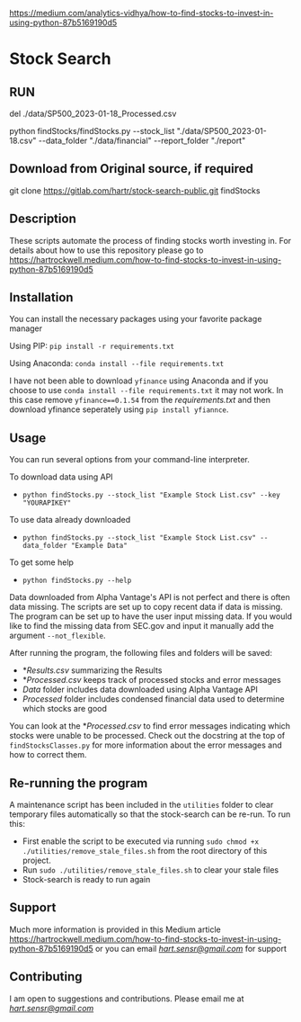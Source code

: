 https://medium.com/analytics-vidhya/how-to-find-stocks-to-invest-in-using-python-87b5169190d5

# Stock Search

## RUN
del ./data/SP500_2023-01-18_Processed.csv

python findStocks/findStocks.py --stock_list "./data/SP500_2023-01-18.csv" --data_folder "./data/financial" --report_folder "./report"

## Download from Original source, if required
git clone https://gitlab.com/hartr/stock-search-public.git findStocks

## Description

These scripts automate the process of finding stocks worth investing in.
For details about how to use this repository please go to
https://hartrockwell.medium.com/how-to-find-stocks-to-invest-in-using-python-87b5169190d5

## Installation

You can install the necessary packages using your favorite package manager

Using PIP: `pip install -r requirements.txt`

Using Anaconda: `conda install --file requirements.txt`

I have not been able to download `yfinance` using Anaconda and if
you choose to use `conda install --file requirements.txt` it may not work.
In this case remove `yfinance==0.1.54` from the *requirements.txt* and then
download yfinance seperately using `pip install yfiannce`.

## Usage

You can run several options from your command-line interpreter.

To download data using API
- `python findStocks.py --stock_list "Example Stock List.csv" --key "YOURAPIKEY"`

To use data already downloaded
- `python findStocks.py --stock_list "Example Stock List.csv" --data_folder "Example Data"`

To get some help
- `python findStocks.py --help`

Data downloaded from Alpha Vantage's API is not perfect and there is often
data missing. The scripts are set up to copy recent data if data is missing.
The program can be set up to have the user input missing data. If you would
like to find the missing data from SEC.gov and input it manually add the
argument `--not_flexible`.

After running the program, the following files and folders will be saved:
- **Results.csv* summarizing the Results
- **Processed.csv* keeps track of processed stocks and error messages
- *Data* folder includes data downloaded using Alpha Vantage API
- *Processed* folder includes condensed financial data used to determine which stocks are good

You can look at the **Processed.csv* to find error messages indicating
which stocks were unable to be processed. Check out the docstring at the top of
`findStocksClasses.py` for more information about the error messages and how
to correct them.

## Re-running the program
A maintenance script has been included in the `utilities` folder to clear temporary files automatically so that the stock-search can be re-run. To run this:
- First enable the script to be executed via running `sudo chmod +x ./utilities/remove_stale_files.sh` from the root directory of this project. 
- Run `sudo ./utilities/remove_stale_files.sh` to clear your stale files
- Stock-search is ready to run again

## Support

Much more information is provided in this Medium article
https://hartrockwell.medium.com/how-to-find-stocks-to-invest-in-using-python-87b5169190d5
or you can email *hart.sensr@gmail.com* for support

## Contributing

I am open to suggestions and contributions. Please email me at *hart.sensr@gmail.com*
